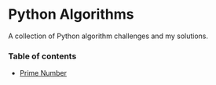 # Python Algorithms

A collection of Python algorithm challenges and my solutions.

### Table of contents

- [Prime Number](./prime_number)
